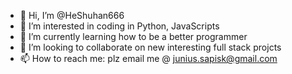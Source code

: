 - 👋 Hi, I’m @HeShuhan666 
- 👀 I’m interested in coding in Python, JavaScripts
- 🌱 I’m currently learning how to be a better programmer 
- 💞️ I’m looking to collaborate on new interesting full stack projcts
- 📫 How to reach me: plz email me @ junius.sapisk@gmail.com

<!---
HeShuhan666/HeShuhan666 is a ✨ special ✨ repository because its `README.md` (this file) appears on your GitHub profile.
You can click the Preview link to take a look at your changes.
--->
